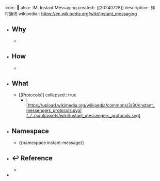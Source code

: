 icon:: 📄
also:: IM, Instant Messaging
created:: [[20240728]]
description:: 即时通讯
wikipedia:: https://en.wikipedia.org/wiki/Instant_messaging

- ## Why
  -
- ## How
  -
- ## What
  - [[Protocols]]
    collapsed:: true
    - ![https://upload.wikimedia.org/wikipedia/commons/3/30/Instant_messengers_protocols.svg](../../soul/assets/wiki/Instant_messengers_protocols.svg)
- ## Namespace
  - {{namespace instant-message}}
- ## ↩ Reference
  -
-